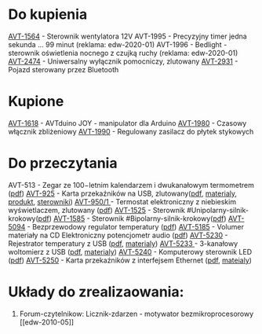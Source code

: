 
# Do kupienia
[AVT-1564](https://sklep.avt.pl/pl/products/sterownik-wentylatora-12v-kit-avt1564-176588.html?rec=302860301) - Sterownik wentylatora 12V
AVT-1995 - Precyzyjny timer jedna sekunda ... 99 minut (reklama: edw-2020-01)
AVT-1996 - Bedlight - sterownik oświetlenia nocnego z czujką ruchy (reklama: edw-2020-01)
[AVT-2474](https://sklep.avt.pl/pl/products/uniwersalny-wylacznik-pomocniczy-zlutowany-avt2474-171139.html?query_id=2&utm_content=AVT2474&smclient=ae9e131a-7056-4d70-a352-743a29e9d78a&utm_source=salesmanago&utm_medium=email&utm_campaign=avt2474) - Uniwersalny wyłącznik pomocniczy, zlutowany 
[AVT-2931](https://sklep.avt.pl/pl/products/pojazd-sterowany-przez-bluetooth-pcb-i-mikroprocesor-do-projektu-avt2931-176595.html?query_id=2) - Pojazd sterowany przez Bluetooth

# Kupione
[AVT-1618](https://sklep.avt.pl/pl/products/avtduino-joy-manipulator-dla-arduino-kit-avt1618-178078.html) -  AVTduino JOY - manipulator dla Arduino
[AVT-1980](https://sklep.avt.pl/pl/products/czasowy-wlacznik-zblizeniowy-kit-avt1980-180858.html) - Czasowy włącznik zbliżeniowy
[AVT-1990](https://sklep.avt.pl/pl/products/regulowany-zasilacz-do-plytek-stykowych-kit-avt1990-182246.html) - Regulowany zasilacz do płytek stykowych


# Do przeczytania
AVT-513 - Zegar ze 100−letnim kalendarzem i dwukanałowym termometrem ([pdf](https://serwis.avt.pl/manuals/AVT513.pdf))
[AVT-925](https://sklep.avt.pl/pl/products/karta-przekaznikow-na-usb-kit-avt925-168630.html?query_id=29) - Karta przekaźników na USB, zlutowany([pdf](https://serwis.avt.pl/manuals/AVT925.pdf), [materialy](https://serwis.avt.pl/files/AVT925.zip),  [produkt](https://sklep.avt.pl/pl/products/modul-przekaznikow-sterowanych-przez-port-usb-avtmod04-175706.html?query_id=29), [sterowniki](https://www.ftdichip.com/Drivers/VCP.htm))
[AVT-950/1 ](https://sklep.avt.pl/pl/products/termostat-elektroniczny-z-niebieskim-wyswietlaczem-zlutowany-avt950-1-175153.html?query_id=21)- Termostat elektroniczny z niebieskim wyświetlaczem, zlutowany ([pdf](https://serwis.avt.pl/manuals/AVT950_1.pdf))
[AVT-1525](https://sklep.avt.pl/pl/products/sterownik-unipolarnego-silnika-krokowego-kit-avt1525-175756.html?query_id=27) - Sterownik #Unipolarny-silnik-krokowy([pdf](https://serwis.avt.pl/manuals/AVT1525.pdf))
[AVT-1585](https://sklep.avt.pl/pl/products/sterownik-bipolarnego-silnika-krokowego-kit-avt1585-177625.html?query_id=34) - Sterownik #Bipolarny-silnik-krokowy([pdf](https://serwis.avt.pl/manuals/AVT1585.pdf))
[AVT-5094](https://sklep.avt.pl/pl/products/bezprzewodowy-regulator-temperatury-pcb-i-mikroprocesor-do-projektu-avt5094-165491.html?query_id=32) - Bezprzewodowy regulator temperatury ([pdf](https://sklep.avt.pl/pl/products/bezprzewodowy-regulator-temperatury-pcb-i-mikroprocesor-do-projektu-avt5094-165491.html?query_id=32))
[AVT-5185](https://serwis.avt.pl/manuals/AVT5185.pdf) - Volumer materiały na CD Elektroniczny potencjometr audio ([pdf](https://serwis.avt.pl/manuals/AVT5185.pdf))
[AVT-5230](https://sklep.avt.pl/pl/products/rejestrator-temperatury-z-usb-kit-avt5230-176660.html?query_id=22) - Rejestrator temperatury z USB ([pdf](https://serwis.avt.pl/manuals/AVT5230.pdf), [materialy](https://serwis.avt.pl/files/AVT5230.zip))
[AVT-5233 ](https://sklep.avt.pl/pl/products/3-kanalowy-woltomierz-z-usb-kit-avt5233-176911.html?query_id=22)- 3-kanałowy woltomierz z USB ([pdf](https://serwis.avt.pl/manuals/AVT5233.pdf), [materialy](https://serwis.avt.pl/files/AVT5233.zip))
[AVT-5240](https://serwis.avt.pl/manuals/AVT5240.pdf) - Komputerowy sterownik LED ([pdf](https://serwis.avt.pl/files/AVT5233.zip))
[AVT-5250](https://sklep.avt.pl/pl/products/karta-przekaznikow-z-interfejsem-ethernet-kit-avt5250-177450.html) - Karta przekaźników z interfejsem Ethernet ([pdf](https://serwis.avt.pl/manuals/AVT5250.pdf), [mateialy](https://serwis.avt.pl/files/AVT5250.zip))


# Układy do zrealizaowania:
1. Forum-czytelnikow: Licznik-zdarzen - motywator bezmikroprocesorowy [[edw-2010-05]]
